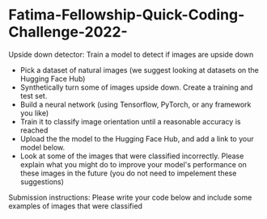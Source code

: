 # Fatima-Fellowship-Quick-Coding-Challenge-2022-

Upside down detector: Train a model to detect if images are upside down

 * Pick a dataset of natural images (we suggest looking at datasets on the Hugging Face Hub)
 * Synthetically turn some of images upside down. Create a training and test set.
 * Build a neural network (using Tensorflow, PyTorch, or any framework you like)
 * Train it to classify image orientation until a reasonable accuracy is reached
 * Upload the the model to the Hugging Face Hub, and add a link to your model below.
 * Look at some of the images that were classified incorrectly. Please explain what you might do to improve your model's performance on these images in the future (you   do not need to impelement these suggestions)


Submission instructions: Please write your code below and include some examples of images that were classified
